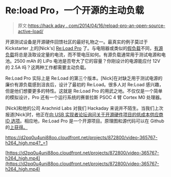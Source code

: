 # Re:load Pro，一个开源的主动负载

> 原文:[https://hack aday . com/2014/04/16/reload-pro-an-open-source-active-load/](https://hackaday.com/2014/04/16/reload-pro-an-open-source-active-load/)

开源测试设备是开源硬件回馈社区的最好礼物之一。最真实的例子莫过于 Kickstarter 上的[Nick's] [Re:Load Pro](https://www.kickstarter.com/projects/nickjohnson/re-load-pro-a-dc-active-load) 了。与电阻器或类似的[假负载](http://en.wikipedia.org/wiki/Dummy_load)不同，[有源负载](http://en.wikipedia.org/wiki/Active_load)将总是汲取设定量的电流，而不管电压如何。有源负载通常用于测试电源和电池。2500 mAh 的 LiPo 电池是否夸大了它的容量？你刚设计的电源能应付 12V 的 2.5A 吗？这两种工作都需要主动负载。

Re:Load Pro 实际上是 Re:Load 的第三个版本。[Nick]在对缺乏用于测试电源的廉价有源负载感到沮丧后，设计了最初的 Re:Load。很多人对 Re:Load 感兴趣，但是他们想要更多的特性。这就是 Re:Load Pro 的用武之地。不仅仅是一个简单的模拟设计，Pro 还有一个运行系统的赛普拉斯 PSOC 4 臂 Cortex M0 处理器。

[Nick]和他的公司 Arachnid Labs 对我们 Hackaday 来说并不陌生。当我们上次报道[Nick]时，他正在[向 USB 实现者论坛询问关于开源硬件项目的低成本供应商 ID 选项](http://hackaday.com/2013/10/22/usb-implementers-forum-says-no-to-open-source/)。相应地，Re:Load Pro 是一个开源项目。原理图和源代码可以在 Github 的[上获得。](https://github.com/arachnidlabs/reload-pro/)

 <https://d2pq0u4uni88oo.cloudfront.net/projects/872800/video-365767-h264_high.mp4?_=1>

[https://d2pq0u4uni88oo.cloudfront.net/projects/872800/video-365767-h264_high.mp4](https://d2pq0u4uni88oo.cloudfront.net/projects/872800/video-365767-h264_high.mp4)